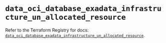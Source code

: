 # `data_oci_database_exadata_infrastructure_un_allocated_resource`

Refer to the Terraform Registry for docs: [`data_oci_database_exadata_infrastructure_un_allocated_resource`](https://registry.terraform.io/providers/oracle/oci/6.18.0/docs/data-sources/database_exadata_infrastructure_un_allocated_resource).
